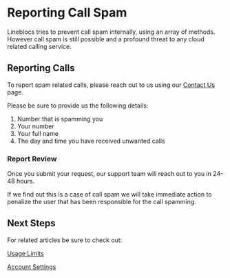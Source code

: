 # Reporting Call Spam

Lineblocs tries to prevent call spam internally, using an array of methods. However call spam is still possible and a profound threat to any cloud related calling service.

## Reporting Calls

To report spam related calls, please reach out to us using our [Contact Us](http://lineblocs.com/contact) page. 

Please be sure to provide us the following details:

1. Number that is spamming you
2. Your number
3. Your full name
4. The day and time you have received unwanted calls

### Report Review

Once you submit your request, our support team will reach out to you in 24-48 hours.

If we find out this is a case of call spam we will take immediate action to penalize the user that has been responsible for the call spamming.

## Next Steps

For related articles be sure to check out:

[Usage Limits](http://lineblocs.com/resources/other-topics/usage-limits)

[Account Settings](http://lineblocs.com/resources/other-topics/account-settings)